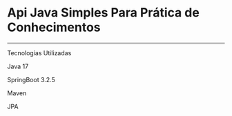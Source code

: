 <h1>Api Java Simples Para Prática de Conhecimentos</h1>
<hr>
Tecnologias Utilizadas
<p>Java 17</p>
<p>SpringBoot 3.2.5</p>
<p>Maven</p>
<p>JPA</p>
